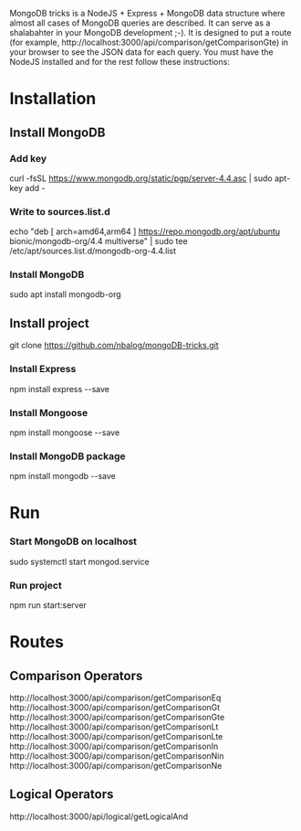 MongoDB tricks is a NodeJS + Express + MongoDB data structure where almost all cases of MongoDB queries are described. It can serve as a shalabahter in your MongoDB development ;-). It is designed to put a route (for example, http://localhost:3000/api/comparison/getComparisonGte) in your browser to see the JSON data for each query. You must have the NodeJS installed and for the rest follow these instructions:      

# Installation
## Install MongoDB 
### Add key
curl -fsSL https://www.mongodb.org/static/pgp/server-4.4.asc | sudo apt-key add -  
### Write to sources.list.d
echo "deb [ arch=amd64,arm64 ] https://repo.mongodb.org/apt/ubuntu bionic/mongodb-org/4.4 multiverse" | sudo tee /etc/apt/sources.list.d/mongodb-org-4.4.list  
### Install MongoDB
sudo apt install mongodb-org 
## Install project
git clone https://github.com/nbalog/mongoDB-tricks.git
### Install Express
npm install express --save
### Install Mongoose  
npm install mongoose --save
### Install MongoDB package   
npm install mongodb --save

# Run
### Start MongoDB on localhost
sudo systemctl start mongod.service
### Run project  
npm run start:server  

# Routes
## Comparison Operators
http://localhost:3000/api/comparison/getComparisonEq  
http://localhost:3000/api/comparison/getComparisonGt  
http://localhost:3000/api/comparison/getComparisonGte  
http://localhost:3000/api/comparison/getComparisonLt  
http://localhost:3000/api/comparison/getComparisonLte  
http://localhost:3000/api/comparison/getComparisonIn  
http://localhost:3000/api/comparison/getComparisonNin  
http://localhost:3000/api/comparison/getComparisonNe

## Logical Operators
http://localhost:3000/api/logical/getLogicalAnd  

